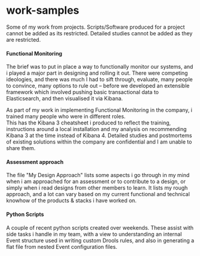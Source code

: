 # work-samples
Some of my work from projects.
Scripts/Software produced for a project cannot be added as its restricted.
Detailed studies cannot be added as they are restricted.

#### Functional Monitoring
The brief was to put in place a way to functionally monitor our systems, and i played a major part in designing and rolling it out.
There were competing ideologies, and there was much I had to sift through, evaluate, many people to convince, many options to rule out – before we developed an extensible framework which involved pushing basic transactional data to Elasticsearch, and then visualised it via Kibana.

As part of my work in implementing Functional Monitoring in the company, i trained many people who were in different roles.  
This has the Kibana 3 cheatsheet i produced to reflect the training, instructions around a local installation and my analysis on recommending Kibana 3 at the time instead of Kibana 4.
Detailed studies and postmortems of existing solutions within the company are confidential and I am unable to share them.

#### Assessment approach
The file "My Design Approach" lists some aspects i go through in my mind when i am approached for an assessment or to contribute to a design, or simply when i read designs from other members to learn. It lists my rough approach, and a lot can vary based on my current functional and technical knowhow of the products & stacks i have worked on.

#### Python Scripts
A couple of recent python scripts created over weekends. These assist with side tasks i handle in my team, with a view to understanding an internal Event structure used in writing custom Drools rules, and also in generating a flat file from nested Event configuration files.
